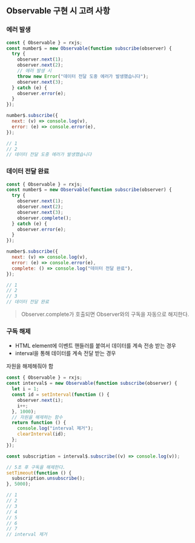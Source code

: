 ## Observable 구현 시 고려 사항

### 에러 발생

```javascript
const { Observable } = rxjs;
const number$ = new Observable(function subscribe(observer) {
  try {
    observer.next(1);
    observer.next(2);
    // 에러 발생 시
    throw new Error("데이터 전달 도중 에러가 발생했습니다");
    observer.next(3);
  } catch (e) {
    observer.error(e);
  }
});

number$.subscribe({
  next: (v) => console.log(v),
  error: (e) => console.error(e),
});

// 1
// 2
// 데이터 전달 도중 에러가 발생했습니다
```

### 데이터 전달 완료

```javascript
const { Observable } = rxjs;
const number$ = new Observable(function subscribe(observer) {
  try {
    observer.next(1);
    observer.next(2);
    observer.next(3);
    observer.complete();
  } catch (e) {
    observer.error(e);
  }
});

number$.subscribe({
  next: (v) => console.log(v),
  error: (e) => console.error(e),
  complete: () => console.log("데이터 전달 완료"),
});

// 1
// 2
// 3
// 데이터 전달 완료
```

> Observer.complete가 호출되면 Observer와의 구독을 자동으로 해지한다.

### 구독 해제

- HTML element에 이벤트 핸들러를 붙여서 데이터를 계속 전송 받는 경우
- interval을 통해 데이터를 계속 전달 받는 경우

자원을 해제해줘야 함

```javascript
const { Observable } = rxjs;
const interval$ = new Observable(function subscribe(observer) {
  let i = 1;
  const id = setInterval(function () {
    observer.next(i);
    i++;
  }, 1000);
  // 자원을 해제하는 함수
  return function () {
    console.log("interval 제거");
    clearInterval(id);
  };
});

const subscription = interval$.subscribe((v) => console.log(v));

// 5초 후 구독을 해제한다.
setTimeout(function () {
  subscription.unsubscribe();
}, 5000);

// 1
// 2
// 3
// 4
// 5
// 6
// 7
// interval 제거
```

